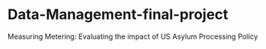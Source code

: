 # Data-Management-final-project
Measuring Metering: Evaluating the impact of US Asylum Processing Policy
